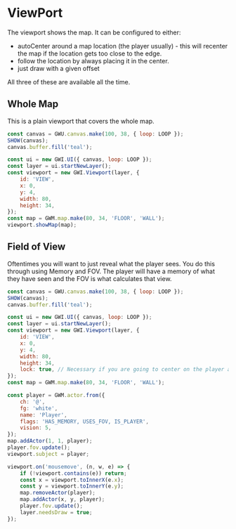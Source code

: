 # ViewPort

The viewport shows the map. It can be configured to either:

-   autoCenter around a map location (the player usually) - this will recenter the map if the location gets too close to the edge.
-   follow the location by always placing it in the center.
-   just draw with a given offset

All three of these are available all the time.

## Whole Map

This is a plain viewport that covers the whole map.

```js
const canvas = GWU.canvas.make(100, 38, { loop: LOOP });
SHOW(canvas);
canvas.buffer.fill('teal');

const ui = new GWI.UI({ canvas, loop: LOOP });
const layer = ui.startNewLayer();
const viewport = new GWI.Viewport(layer, {
    id: 'VIEW',
    x: 0,
    y: 4,
    width: 80,
    height: 34,
});
const map = GWM.map.make(80, 34, 'FLOOR', 'WALL');
viewport.showMap(map);
```

## Field of View

Oftentimes you will want to just reveal what the player sees. You do this through using Memory and FOV. The player will have a memory of what they have seen and the FOV is what calculates that view.

```js
const canvas = GWU.canvas.make(100, 38, { loop: LOOP });
SHOW(canvas);
canvas.buffer.fill('teal');

const ui = new GWI.UI({ canvas, loop: LOOP });
const layer = ui.startNewLayer();
const viewport = new GWI.Viewport(layer, {
    id: 'VIEW',
    x: 0,
    y: 4,
    width: 80,
    height: 34,
    lock: true, // Necessary if you are going to center on the player and use the mouse to move them around
});
const map = GWM.map.make(80, 34, 'FLOOR', 'WALL');

const player = GWM.actor.from({
    ch: '@',
    fg: 'white',
    name: 'Player',
    flags: 'HAS_MEMORY, USES_FOV, IS_PLAYER',
    vision: 5,
});
map.addActor(1, 1, player);
player.fov.update();
viewport.subject = player;

viewport.on('mousemove', (n, w, e) => {
    if (!viewport.contains(e)) return;
    const x = viewport.toInnerX(e.x);
    const y = viewport.toInnerY(e.y);
    map.removeActor(player);
    map.addActor(x, y, player);
    player.fov.update();
    layer.needsDraw = true;
});
```
